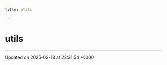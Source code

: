 ```yaml
---
title: utils

---
```


# utils








-------------------------------

Updated on 2025-03-18 at 23:31:54 +0000